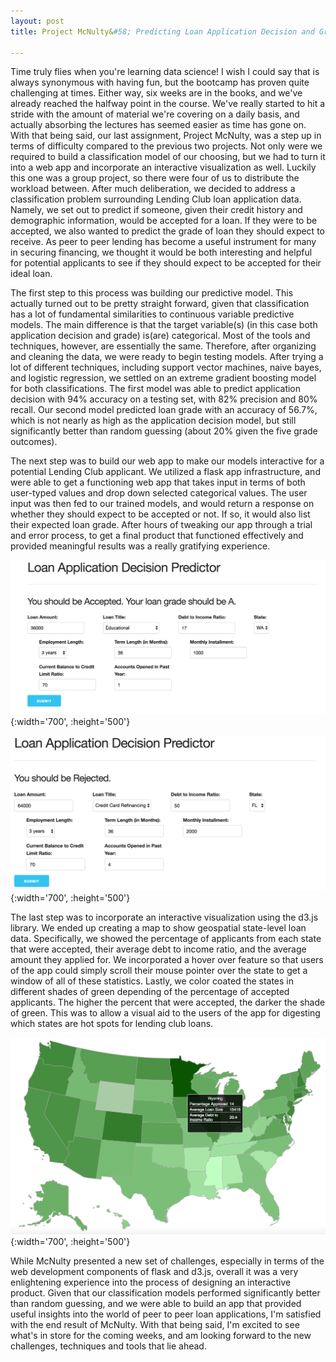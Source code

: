 ```yaml
---
layout: post
title: Project McNulty&#58; Predicting Loan Application Decision and Grade

---
```


Time truly flies when you're learning data science! I wish I could say that is always synonymous with having fun, but the bootcamp has proven quite challenging at times. Either way, six weeks are in the books, and we've already reached the halfway point in the course. We've really started to hit a stride with the amount of material we're covering on a daily basis, and actually absorbing the lectures has seemed easier as time has gone on. With that being said, our last assignment, Project McNulty, was a step up in terms of difficulty compared to the previous two projects. Not only were we required to build a classification model of our choosing, but we had to turn it into a web app and incorporate an interactive visualization as well. Luckily this one was a group project, so there were four of us to distribute the workload between. After much deliberation, we decided to address a classification problem surrounding Lending Club loan application data. Namely, we set out to predict if someone, given their credit history and demographic information, would be accepted for a loan. If they were to be accepted, we also wanted to predict the grade of loan they should expect to receive. As peer to peer lending has become a useful instrument for many in securing financing, we thought it would be both interesting and helpful for potential applicants to see if they should expect to be accepted for their ideal loan.

The first step to this process was building our predictive model. This actually turned out to be pretty straight forward, given that classification has a lot of fundamental similarities to continuous variable predictive models. The main difference is that the target variable(s) (in this case both application decision and grade) is(are) categorical. Most of the tools and techniques, however, are essentially the same. Therefore, after organizing and cleaning the data, we were ready to begin testing models. After trying a lot of different techniques, including support vector machines, naive bayes, and logistic regression, we settled on an extreme gradient boosting model for both classifications. The first model was able to predict application decision with 94% accuracy on a testing set, with 82% precision and 80% recall. Our second model predicted loan grade with an accuracy of 56.7%, which is not nearly as high as the application decision model, but still significantly better than random guessing (about 20% given the five grade outcomes).

The next step was to build our web app to make our models interactive for a potential Lending Club applicant. We utilized a flask app infrastructure, and were able to get a functioning web app that takes input in terms of both user-typed values and drop down selected categorical values. The user input was then fed to our trained models, and would return a response on whether they should expect to be accepted or not. If so, it would also list their expected loan grade. After hours of tweaking our app through a trial and error process, to get a final product that functioned effectively and provided meaningful results was a really gratifying experience.

![Loan App - Accepted](/images/accepted_loan.png){:width='700', :height='500'}

![Loan App - Rejected](/images/rejected_loan.png){:width='700', :height='500'}

The last step was to incorporate an interactive visualization using the d3.js library. We ended up creating a map to show geospatial state-level loan data. Specifically, we showed the percentage of applicants from each state that were accepted, their average debt to income ratio, and the average amount they applied for. We incorporated a hover over feature so that users of the app could simply scroll their mouse pointer over the state to get a window of all of these statistics. Lastly, we color coated the states in different shades of green depending of the percentage of accepted applicants. The higher the percent that were accepted, the darker the shade of green. This was to allow a visual aid to the users of the app for digesting which states are hot spots for lending club loans.

![U.S. d3.js Loan Statistics Map](/images/d3_us_map.png){:width='700', :height='500'}

While McNulty presented a new set of challenges, especially in terms of the web development components of flask and d3.js, overall it was a very enlightening experience into the process of designing an interactive product. Given that our classification models performed significantly better than random guessing, and we were able to build an app that provided useful insights into the world of peer to peer loan applications, I'm satisfied with the end result of McNulty. With that being said, I'm excited to see what's in store for the coming weeks, and am looking forward to the new challenges, techniques and tools that lie ahead.
